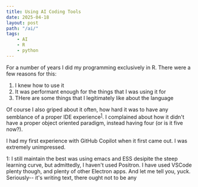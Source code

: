 ```yaml
---
title: Using AI Coding Tools
date: 2025-04-18
layout: post
path: "/ai/"
tags:
    - AI
    - R
    - python
---
```


For a number of years I did my programming exclusively in R. There were a few reasons for this:

1. I knew how to use it
2. It was performant enough for the things that I was using it for
3. THere are some things that I legitimately like about the language

Of course I also griped about it often, how hard it was to have any semblance of a proper IDE experience<sup>[1](#ai1)</sup>. I complained about how it didn't have a proper object oriented paradigm, instead having four (or is it five now?).

I had my first experience with GitHub Copilot when it first came out. I was extremely unimpressed.

<a name="ai1">1:</a> I still maintain the best was using emacs and ESS desipite the steep learning curve, but admittedly, I haven't used Positron. I have used VSCode plenty though, and plenty of other Electron apps. And let me tell you, yuck. Seriously-- it's writing text, there ought not to be any 

